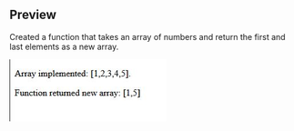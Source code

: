 ## Preview
<p>Created a function that takes an array of numbers and return the first and last elements as a new array.</p>

![prática](img/preview.JPG)
